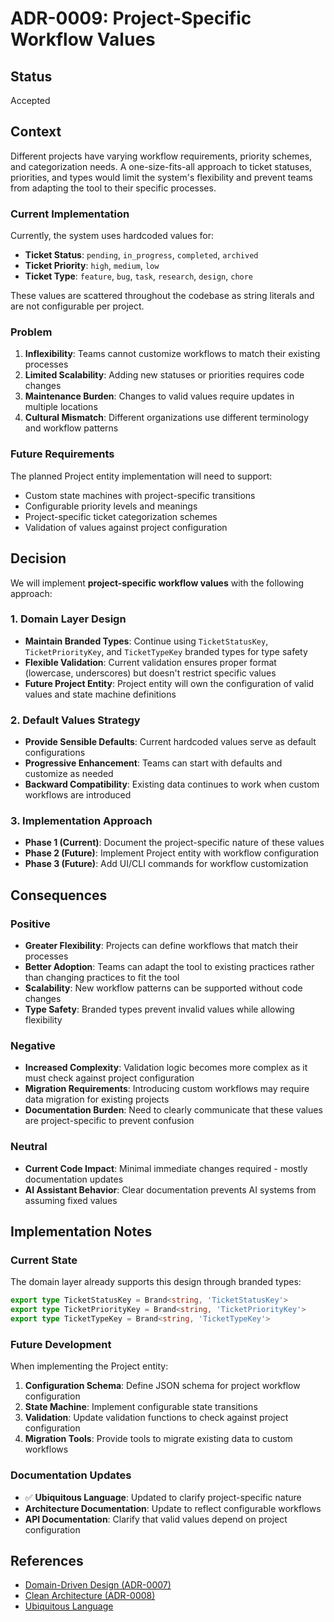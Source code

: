 # ADR-0009: Project-Specific Workflow Values

## Status

Accepted

## Context

Different projects have varying workflow requirements, priority schemes, and categorization needs. A one-size-fits-all approach to ticket statuses, priorities, and types would limit the system's flexibility and prevent teams from adapting the tool to their specific processes.

### Current Implementation

Currently, the system uses hardcoded values for:
- **Ticket Status**: `pending`, `in_progress`, `completed`, `archived`
- **Ticket Priority**: `high`, `medium`, `low`  
- **Ticket Type**: `feature`, `bug`, `task`, `research`, `design`, `chore`

These values are scattered throughout the codebase as string literals and are not configurable per project.

### Problem

1. **Inflexibility**: Teams cannot customize workflows to match their existing processes
2. **Limited Scalability**: Adding new statuses or priorities requires code changes
3. **Maintenance Burden**: Changes to valid values require updates in multiple locations
4. **Cultural Mismatch**: Different organizations use different terminology and workflow patterns

### Future Requirements

The planned Project entity implementation will need to support:
- Custom state machines with project-specific transitions
- Configurable priority levels and meanings
- Project-specific ticket categorization schemes
- Validation of values against project configuration

## Decision

We will implement **project-specific workflow values** with the following approach:

### 1. Domain Layer Design

- **Maintain Branded Types**: Continue using `TicketStatusKey`, `TicketPriorityKey`, and `TicketTypeKey` branded types for type safety
- **Flexible Validation**: Current validation ensures proper format (lowercase, underscores) but doesn't restrict specific values
- **Future Project Entity**: Project entity will own the configuration of valid values and state machine definitions

### 2. Default Values Strategy

- **Provide Sensible Defaults**: Current hardcoded values serve as default configurations
- **Progressive Enhancement**: Teams can start with defaults and customize as needed
- **Backward Compatibility**: Existing data continues to work when custom workflows are introduced

### 3. Implementation Approach

- **Phase 1 (Current)**: Document the project-specific nature of these values
- **Phase 2 (Future)**: Implement Project entity with workflow configuration
- **Phase 3 (Future)**: Add UI/CLI commands for workflow customization

## Consequences

### Positive

- **Greater Flexibility**: Projects can define workflows that match their processes
- **Better Adoption**: Teams can adapt the tool to existing practices rather than changing practices to fit the tool
- **Scalability**: New workflow patterns can be supported without code changes
- **Type Safety**: Branded types prevent invalid values while allowing flexibility

### Negative

- **Increased Complexity**: Validation logic becomes more complex as it must check against project configuration
- **Migration Requirements**: Introducing custom workflows may require data migration for existing projects
- **Documentation Burden**: Need to clearly communicate that these values are project-specific to prevent confusion

### Neutral

- **Current Code Impact**: Minimal immediate changes required - mostly documentation updates
- **AI Assistant Behavior**: Clear documentation prevents AI systems from assuming fixed values

## Implementation Notes

### Current State

The domain layer already supports this design through branded types:

```typescript
export type TicketStatusKey = Brand<string, 'TicketStatusKey'>
export type TicketPriorityKey = Brand<string, 'TicketPriorityKey'>
export type TicketTypeKey = Brand<string, 'TicketTypeKey'>
```

### Future Development

When implementing the Project entity:

1. **Configuration Schema**: Define JSON schema for project workflow configuration
2. **State Machine**: Implement configurable state transitions
3. **Validation**: Update validation functions to check against project configuration
4. **Migration Tools**: Provide tools to migrate existing data to custom workflows

### Documentation Updates

- ✅ **Ubiquitous Language**: Updated to clarify project-specific nature
- **Architecture Documentation**: Update to reflect configurable workflows
- **API Documentation**: Clarify that valid values depend on project configuration

## References

- [Domain-Driven Design (ADR-0007)](./0007-domain-driven-design-adoption.md)
- [Clean Architecture (ADR-0008)](./0008-clean-architecture-adoption.md)
- [Ubiquitous Language](../../reference/ubiquitous-language.md)